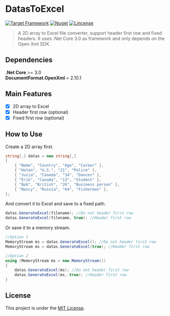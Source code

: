 # DatasToExcel

[![Target Framework](https://img.shields.io/badge/%2ENet%20Core-3.0-green.svg?style=flat-square)](https://docs.microsoft.com/en-us/dotnet/core/about)
[![Nuget](https://img.shields.io/badge/Nuget-v1.0.0-blue.svg?style=flat-square)](https://www.nuget.org/packages/DatasToExcel/1.0.0)
[![Lincense](https://img.shields.io/badge/Lincense-MIT-orange.svg?style=flat-square)](https://github.com/Fei-Sheng-Wu/DatasToExcel/blob/1.0.0/LICENSE.txt)

> A 2D array to Excel file converter, support header first row and fixed headers. It uses .Net Core 3.0 as framework and only depends on the Open Xml SDK.

## Dependencies

**.Net Core** >= 3.0  
**DocumentFormat.OpenXml** = 2.10.1

## Main Features

- [x] 2D array to Excel
- [x] Header first row (optional)
- [x] Fixed first row (optional)

## How to Use

Create a 2D array first.

```c#
string[,] datas = new string[,]
{
    { "Name", "Country", "Age", "Career" },
    { "Helen", "U.S.", "21", "Police" },
    { "Jucia", "Canada", "34", "Dancer" },
    { "Erik", "Canada", "13", "Student" },
    { "Bob", "British", "26", "Business person" },
    { "Nancy", "Russia", "64", "Fisherman" },
};
```

And convert it to Excel and save to a fixed path.

```c#
datas.GenerateExcel(filename); //Do not header first row
datas.GenerateExcel(filename, true); //Header first row
```

Or save it to a memory stream.

```c#
//Option 1
MemoryStream ms = datas.GenerateExcel(); //Do not header first row
MemoryStream ms = datas.GenerateExcel(true); //Header first row

//Option 2
using (MemoryStream ms = new MemoryStream())
{
    datas.GenerateExcel(ms); //Do not header first row
    datas.GenerateExcel(ms, true); //Header first row
}
```

## License

This project is under the [MIT License](https://github.com/Fei-Sheng-Wu/DatasToExcel/blob/1.0.0/LICENSE.txt).

